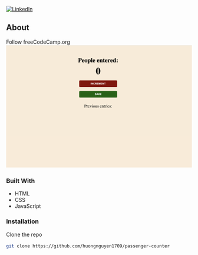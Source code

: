 [![LinkedIn][linkedin-shield]][linkedin-url]

<!-- ABOUT THE PROJECT -->

## About

Follow freeCodeCamp.org
![alt text](passenger-counter.png)

### Built With

- HTML
- CSS
- JavaScript

<!-- GETTING STARTED -->

### Installation

Clone the repo

```sh
git clone https://github.com/huongnguyen1709/passenger-counter
```

<!-- MARKDOWN LINKS & IMAGES -->
<!-- https://www.markdownguide.org/basic-syntax/#reference-style-links -->

[linkedin-shield]: https://img.shields.io/badge/-LinkedIn-black.svg?style=flat-square&logo=linkedin&colorB=555
[linkedin-url]: https://www.linkedin.com/in/huongnguyen1709/
